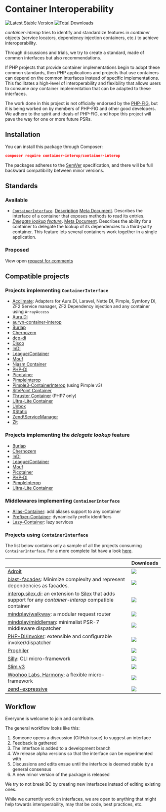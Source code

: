 # Container Interoperability

[![Latest Stable Version](https://poser.pugx.org/container-interop/container-interop/v/stable.png)](https://packagist.org/packages/container-interop/container-interop)
[![Total Downloads](https://poser.pugx.org/container-interop/container-interop/downloads.svg)](https://packagist.org/packages/container-interop/container-interop)

*container-interop* tries to identify and standardize features in *container* objects (service locators,
dependency injection containers, etc.) to achieve interoperability.

Through discussions and trials, we try to create a standard, made of common interfaces but also recommendations.

If PHP projects that provide container implementations begin to adopt these common standards, then PHP
applications and projects that use containers can depend on the common interfaces instead of specific
implementations. This facilitates a high-level of interoperability and flexibility that allows users to consume
*any* container implementation that can be adapted to these interfaces.

The work done in this project is not officially endorsed by the [PHP-FIG](http://www.php-fig.org/), but it is being
worked on by members of PHP-FIG and other good developers. We adhere to the spirit and ideals of PHP-FIG, and hope
this project will pave the way for one or more future PSRs.


## Installation

You can install this package through Composer:

```json
composer require container-interop/container-interop
```

The packages adheres to the [SemVer](http://semver.org/) specification, and there will be full backward compatibility
between minor versions.

## Standards

### Available

- [`ContainerInterface`](src/Interop/Container/ContainerInterface.php).
[Description](docs/ContainerInterface.md) [Meta Document](docs/ContainerInterface-meta.md).
Describes the interface of a container that exposes methods to read its entries.
- [*Delegate lookup feature*](docs/Delegate-lookup.md).
[Meta Document](docs/Delegate-lookup-meta.md).
Describes the ability for a container to delegate the lookup of its dependencies to a third-party container. This
feature lets several containers work together in a single application.

### Proposed

View open [request for comments](https://github.com/container-interop/container-interop/labels/RFC)

## Compatible projects

### Projects implementing `ContainerInterface`

- [Acclimate](https://github.com/jeremeamia/acclimate-container): Adapters for
  Aura.Di, Laravel, Nette DI, Pimple, Symfony DI, ZF2 Service manager, ZF2
  Dependency injection and any container using `ArrayAccess`
- [Aura.Di](http://auraphp.com/packages/Aura.Di/)
- [auryn-container-interop](https://github.com/elazar/auryn-container-interop)
- [Burlap](https://github.com/codeeverything/burlap)
- [Chernozem](https://github.com/pyrsmk/Chernozem)
- [dcp-di](https://github.com/estelsmith/dcp-di)
- [Disco](https://github.com/bitexpert/disco)
- [InDI](https://github.com/idealogica/indi)
- [League/Container](http://container.thephpleague.com/)
- [Mouf](http://mouf-php.com)
- [Njasm Container](https://github.com/njasm/container)
- [PHP-DI](http://php-di.org)
- [Picotainer](https://github.com/thecodingmachine/picotainer)
- [PimpleInterop](https://github.com/moufmouf/pimple-interop)
- [Pimple3-ContainerInterop](https://github.com/Sam-Burns/pimple3-containerinterop) (using Pimple v3)
- [SitePoint Container](https://github.com/sitepoint/Container)
- [Thruster Container](https://github.com/ThrusterIO/container) (PHP7 only)
- [Ultra-Lite Container](https://github.com/ultra-lite/container)
- [Unbox](https://github.com/mindplay-dk/unbox)
- [XStatic](https://github.com/jeremeamia/xstatic)
- [Zend\ServiceManager](https://github.com/zendframework/zend-servicemanager)
- [Zit](https://github.com/inxilpro/Zit)

### Projects implementing the *delegate lookup* feature

- [Burlap](https://github.com/codeeverything/burlap)
- [Chernozem](https://github.com/pyrsmk/Chernozem)
- [InDI](https://github.com/idealogica/indi)
- [League/Container](http://container.thephpleague.com/)
- [Mouf](http://mouf-php.com)
- [Picotainer](https://github.com/thecodingmachine/picotainer)
- [PHP-DI](http://php-di.org)
- [PimpleInterop](https://github.com/moufmouf/pimple-interop)
- [Ultra-Lite Container](https://github.com/ultra-lite/container)

### Middlewares implementing `ContainerInterface`

- [Alias-Container](https://github.com/thecodingmachine/alias-container): add
  aliases support to any container
- [Prefixer-Container](https://github.com/thecodingmachine/prefixer-container):
  dynamically prefix identifiers
- [Lazy-Container](https://github.com/snapshotpl/lazy-container): lazy services

### Projects using `ContainerInterface`

The list below contains only a sample of all the projects consuming `ContainerInterface`. For a more complete list have a look [here](http://packanalyst.com/class?q=Interop%5CContainer%5CContainerInterface).

| | Downloads |
| --- | --- |
| [Adroit](https://github.com/bitexpert/adroit) | ![](https://img.shields.io/packagist/dt/bitexpert/adroit.svg) |
| [blast-facades](https://github.com/phpthinktank/blast-facades): Minimize complexity and represent dependencies as facades. | ![](https://img.shields.io/packagist/dt/blast/facades.svg) |
| [interop.silex.di](https://github.com/thecodingmachine/interop.silex.di): an extension to [Silex](http://silex.sensiolabs.org/) that adds support for any *container-interop* compatible container | ![](https://img.shields.io/packagist/dt/mouf/interop.silex.di.svg) |
| [mindplay/walkway](https://github.com/mindplay-dk/walkway): a modular request router | ![](https://img.shields.io/packagist/dt/mindplay/walkway.svg) |
| [mindplay/middleman](https://github.com/mindplay-dk/middleman): minimalist PSR-7 middleware dispatcher | ![](https://img.shields.io/packagist/dt/mindplay/middleman.svg) |
| [PHP-DI/Invoker](https://github.com/PHP-DI/Invoker): extensible and configurable invoker/dispatcher | ![](https://img.shields.io/packagist/dt/php-di/invoker.svg) |
| [Prophiler](https://github.com/fabfuel/prophiler) | ![](https://img.shields.io/packagist/dt/fabfuel/prophiler.svg) |
| [Silly](https://github.com/mnapoli/silly): CLI micro-framework | ![](https://img.shields.io/packagist/dt/mnapoli/silly.svg) |
| [Slim v3](https://github.com/slimphp/Slim) | ![](https://img.shields.io/packagist/dt/slim/slim.svg) |
| [Woohoo Labs. Harmony](https://github.com/woohoolabs/harmony): a flexible micro-framework | ![](https://img.shields.io/packagist/dt/woohoolabs/harmony.svg) |
| [zend-expressive](https://github.com/zendframework/zend-expressive) | ![](https://img.shields.io/packagist/dt/zendframework/zend-expressive.svg) |


## Workflow

Everyone is welcome to join and contribute.

The general workflow looks like this:

1. Someone opens a discussion (GitHub issue) to suggest an interface
1. Feedback is gathered
1. The interface is added to a development branch
1. We release alpha versions so that the interface can be experimented with
1. Discussions and edits ensue until the interface is deemed stable by a general consensus
1. A new minor version of the package is released

We try to not break BC by creating new interfaces instead of editing existing ones.

While we currently work on interfaces, we are open to anything that might help towards interoperability, may that
be code, best practices, etc.
